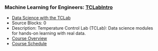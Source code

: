 ### Machine Learning for Engineers: [TCLabIntro](https://www.apmonitor.com/pds/index.php/Main/TCLabIntro)
- [Data Science with the TCLab](https://www.apmonitor.com/pds/index.php/Main/TCLabIntro)
 - Source Blocks: 0
 - Description: Temperature Control Lab (TCLab): Data science modules for hands-on learning with real data.
- [Course Overview](https://apmonitor.com/pds)
- [Course Schedule](https://apmonitor.com/pds/index.php/Main/CourseSchedule)
